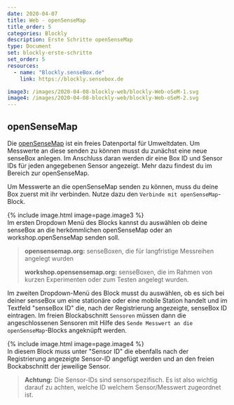 ```yaml
---
date: 2020-04-07
title: Web - openSenseMap
title_order: 5
categories: Blockly
description: Erste Schritte openSenseMap
type: Document
set: blockly-erste-schritte
set_order: 5
resources:
  - name: "Blockly.senseBox.de"
    link: https://blockly.sensebox.de

image3: /images/2020-04-08-blockly-web/blockly-Web-oSeM-1.svg
image4: /images/2020-04-08-blockly-web/blockly-Web-oSeM-2.svg
---
```


## openSenseMap
Die [openSenseMap](https://www.opensensemap.org) ist ein freies Datenportal für Umweltdaten. Um Messwerte an diese senden zu können musst du zunächst eine neue senseBox anlegen. Im Anschluss daran werden dir eine Box ID und Sensor IDs für jeden angegebenen Sensor angezeigt. Mehr dazu findest du im Bereich zur openSenseMap.

Um Messwerte an die openSenseMap senden zu können, muss du deine Box zuerst mit ihr verbinden. Nutze dazu den `Verbinde mit openSenseMap`-Block. 

{% include image.html image=page.image3 %}
<br>
Im ersten Dropdown Menü des Blocks kannst du auswählen ob deine senseBox an die herkömmlichen openSenseMap oder an workshop.openSenseMap senden soll.

> **opensensemap.org:** senseBoxen, die für langfristige Messreihen angelegt wurden 
> 
> **workshop.opensensemap.org:** senseBoxen, die im Rahmen von kurzen Experimenten oder zum Testen angelegt wurden.

Im zweiten Dropdown-Menü des Block musst du auswählen, ob es sich bei deiner senseBox um eine stationäre oder eine mobile Station handelt und im Textfeld "senseBox ID" die, nach der Registrierung angezeigte, senseBox ID eintragen.
Im freien Blockabschnitt `Sensoren` müssen dann die angeschlossenen Sensoren mit Hilfe des `Sende Messwert an die openSenseMap`-Blocks angeknüpft werden.

{% include image.html image=page.image4 %}
<br>
In diesem Block muss unter "Sensor ID" die ebenfalls nach der Registrierung angezeigte Sensor-ID angefügt werden und an den freien Bockabschnitt der jeweilige Sensor.

> **Achtung:** Die Sensor-IDs sind sensorspezifisch. Es ist also wichtig darauf zu achten, welche ID welchem Sensor/Messwert zugeordnet ist.

